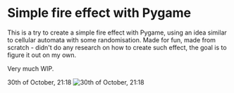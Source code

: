 # Simple fire effect with Pygame

This is a try to create a simple fire effect with Pygame, using an idea similar to cellular automata with some randomisation.
Made for fun, made from scratch - didn't do any research on how to create such effect, the goal is to figure it out on my own.

Very much WIP.

30th of October, 21:18
![30th of October, 21:18](gifs/fire-2018-10-30_21-18-18.gif)
